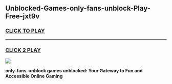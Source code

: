 
## Unblocked-Games-only-fans-unblock-Play-Free-jxt9v
<h3>
<a href="https://premium76.site?title=only-fans-unblock&ref=23A">CLICK TO PLAY</a></h3>
<hr>

<h3>
<a href="https://premium76.site?title=only-fans-unblock&ref=23A">CLICK 2 PLAY</a>
  
</h3>

<a href="https://premium76.site?title=only-fans-unblock&ref=23A"><img src="https://clearcache.store/games.png"></a>


**only-fans-unblock games unblocked: Your Gateway to Fun and Accessible Online Gaming**

